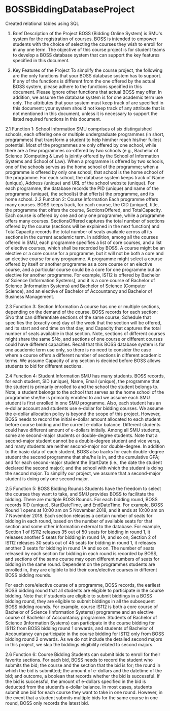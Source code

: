 # BOSSBiddingDatabaseProject
Created relational tables using SQL

 1. Brief Description of the Project 
BOSS (Bidding Online System) is SMU's system for the registration of courses. BOSS is intended to empower students with the choice of selecting the courses they wish to enroll for in any one term. The objective of this course project is for student teams to develop a BOSS database system that can support the key features specified in this document. 

2. Key Features of the Project 
To simplify the course project, the following are the only functions that your BOSS database system has to support. If any of the functions is different from the one offered by the actual BOSS system, please adhere to the functions specified in this document. Please ignore other functions that actual BOSS may offer. 
In addition, we assume the database system is for one academic term use only. The attributes that your system must keep track of are specified in this document: your system should not keep track of any attribute that is not mentioned in this document, unless it is necessary to support the listed required functions in this document. 

2.1 Function 1: School Information 
SMU comprises of six distinguished schools, each offering one or multiple undergraduate programmes (in short, programmes) that transform a student to help him/her reach his/her fullest potential. Most of the programmes are only offered by one school, while there are a few programmes co-offered by two schools (e.g., Bachelor of Science (Computing & Law) is jointly offered by the School of Information Systems and School of Law). When a programme is offered by two schools, one of the schools serves as the home school of the programme; when a programme is offered by only one school, that school is the home school of the programme. For each school, the database system keeps track of Name (unique), Address (unique) and URL of the school website (unique). For each programme, the database records the PID (unique) and name of the programme (unique), the school(s) that offer(s) the programme, and its home school.
2.2 Function 2: Course Information 
Each programme offers many courses. BOSS keeps track, for each course, the CID (unique), title, the programme that offers the course, SectionsOffered, and TotalCapacity. Each course is offered by one and only one programme, while a programme offers many courses. SectionsOffered captures the total number of sections offered by the course (sections will be explained in the next function) and TotalCapacity records the total number of seats available across all its sections in the current academic term. 
In addition, among all the courses offered in SMU, each programme specifies a list of core courses, and a list of elective courses, which shall be recorded by BOSS. A course might be an elective or a core course for a programme, but it will not be both a core and an elective course for any programme. A programme might select a course offered by itself or another programme as a core course or an elective course, and a particular course could be a core for one programme but an elective for another programme. For example, IS112 is offered by Bachelor of Science (Information Systems), and it is a core course of Bachelor of Science (Information Systems) and Bachelor of Science (Computer Science), and an elective of Bachelor of Accountancy and Bachelor of Business Management. 

2.3 Function 3: Section Information 
A course has one or multiple sections, depending on the demand of the course. BOSS records for each section: SNo that can differentiate sections of the same course; Schedule that specifies the (exactly one) day of the week that the section will be offered, and its start and end time on that day; and Capacity that captures the total number of seats available in that section. 
Note, sections of different courses might share the same SNo, and sections of one course or different courses could have different capacities. Recall that this BOSS database system is for one academic term use only, so there is no need to consider the case where a course offers a different number of sections in different academic terms. We assume Capacity of any section is decided before BOSS allows students to bid for different sections.

2.4 Function 4: Student Information 
SMU has many students. BOSS records, for each student, SID (unique), Name, Email (unique), the programme that the student is primarily enrolled to and the school the student belongs to. Note, a student belongs to the school that serves as the home school of the programme she/he is primarily enrolled to and we assume each SMU student is first enrolled in one SMU programme. Also, each student has an e-dollar account and students use e-dollar for bidding courses. We assume the e-dollar allocation policy is beyond the scope of this project. However, BOSS needs to record the initial e-dollar amount allocated to each student before course bidding and the current e-dollar balance. Different students could have different amount of e-dollars initially. 
Among all SMU students, some are second-major students or double-degree students. Note that a second-major student cannot be a double-degree student and vice versa, and many students are neither second-major nor double-degree. 
In addition to the basic data of each student, BOSS also tracks for each double-degree student the second programme that she/he is in, and the cumulative GPA; and for each second-major student the StartDate (i.e., the date the student declared the second major); and the school with which the student is doing the second major. 
To simplify our project, we assume that a second-major student is doing only one second major. 

2.5 Function 5: BOSS Bidding Rounds 
Students have the freedom to select the courses they want to take, and SMU provides BOSS to facilitate the bidding. There are multiple BOSS Rounds. For each bidding round, BOSS records RID (unique), StartDateTime, and EndDateTime. 
For example, BOSS Round 1 opens at 10:00 am on 5 November 2018, and it ends at 10:00 am on 7 November 2018. Each section releases a certain number of seats for bidding in each round, based on the number of available seats for that section and some other information external to the database. 
For example, Section 1 of IS112 releases 35 out of 50 seats for bidding in round 1, it releases another 5 seats for bidding in round 1A, and so on; Section 2 of IS112 releases 30 seats out of 45 seats for bidding in round 1, it releases another 3 seats for bidding in round 1A and so on. The number of seats released by each section for bidding in each round is recorded by BOSS, and sections of the same course may open different numbers of seats for bidding in the same round. Dependent on the programmes students are enrolled in, they are eligible to bid their core/elective courses in different BOSS bidding rounds.

For each core/elective course of a programme, BOSS records, the earliest BOSS bidding round that all students are eligible to participate in the course bidding. Note that if students are eligible to submit biddings in a BOSS bidding round, they are eligible to submit biddings in all the subsequent BOSS bidding rounds. 
For example, course IS112 is both a core course of Bachelor of Science (Information Systems) programme and an elective course of Bachelor of Accountancy programme. Students of Bachelor of Science (Information Systems) can participate in the course bidding for IS112 from BOSS bidding round 1 onwards, and students of Bachelor of Accountancy can participate in the course bidding for IS112 only from BOSS bidding round 2 onwards. As we do not include the detailed second majors in this project, we skip the biddings eligibility related to second majors. 

2.6 Function 6: Course Bidding 
Students can submit bids to enroll for their favorite sections. For each bid, BOSS needs to record the student who submits the bid; the course and the section that the bid is for; the round in which the bid is submitted; the amount of e-dollars and the datetime of the bid; and outcome, a boolean that records whether the bid is successful. If the bid is successful, the amount of e-dollars specified in the bid is deducted from the student’s e-dollar balance. In most cases, students submit one bid for each course they want to take in one round. However, in the event that a student submits multiple bids for the same course in one round, BOSS only records the latest bid.
